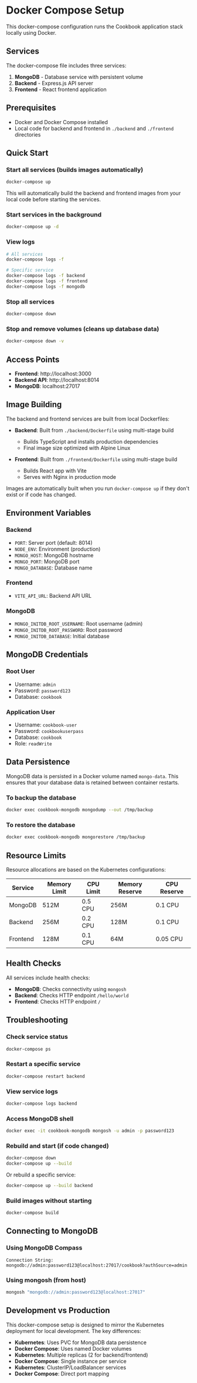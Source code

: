 # Docker Compose Setup

This docker-compose configuration runs the Cookbook application stack locally using Docker.

## Services

The docker-compose file includes three services:

1. **MongoDB** - Database service with persistent volume
2. **Backend** - Express.js API server
3. **Frontend** - React frontend application

## Prerequisites

- Docker and Docker Compose installed
- Local code for backend and frontend in `./backend` and `./frontend` directories

## Quick Start

### Start all services (builds images automatically)
```bash
docker-compose up
```

This will automatically build the backend and frontend images from your local code before starting the services.

### Start services in the background
```bash
docker-compose up -d
```

### View logs
```bash
# All services
docker-compose logs -f

# Specific service
docker-compose logs -f backend
docker-compose logs -f frontend
docker-compose logs -f mongodb
```

### Stop all services
```bash
docker-compose down
```

### Stop and remove volumes (cleans up database data)
```bash
docker-compose down -v
```

## Access Points

- **Frontend**: http://localhost:3000
- **Backend API**: http://localhost:8014
- **MongoDB**: localhost:27017

## Image Building

The backend and frontend services are built from local Dockerfiles:

- **Backend**: Built from `./backend/Dockerfile` using multi-stage build
  - Builds TypeScript and installs production dependencies
  - Final image size optimized with Alpine Linux
  
- **Frontend**: Built from `./frontend/Dockerfile` using multi-stage build
  - Builds React app with Vite
  - Serves with Nginx in production mode

Images are automatically built when you run `docker-compose up` if they don't exist or if code has changed.

## Environment Variables

### Backend
- `PORT`: Server port (default: 8014)
- `NODE_ENV`: Environment (production)
- `MONGO_HOST`: MongoDB hostname
- `MONGO_PORT`: MongoDB port
- `MONGO_DATABASE`: Database name

### Frontend
- `VITE_API_URL`: Backend API URL

### MongoDB
- `MONGO_INITDB_ROOT_USERNAME`: Root username (admin)
- `MONGO_INITDB_ROOT_PASSWORD`: Root password
- `MONGO_INITDB_DATABASE`: Initial database

## MongoDB Credentials

### Root User
- Username: `admin`
- Password: `password123`
- Database: `cookbook`

### Application User
- Username: `cookbook-user`
- Password: `cookbookuserpass`
- Database: `cookbook`
- Role: `readWrite`

## Data Persistence

MongoDB data is persisted in a Docker volume named `mongo-data`. This ensures that your database data is retained between container restarts.

### To backup the database
```bash
docker exec cookbook-mongodb mongodump --out /tmp/backup
```

### To restore the database
```bash
docker exec cookbook-mongodb mongorestore /tmp/backup
```

## Resource Limits

Resource allocations are based on the Kubernetes configurations:

| Service | Memory Limit | CPU Limit | Memory Reserve | CPU Reserve |
|---------|-------------|-----------|----------------|-------------|
| MongoDB | 512M | 0.5 CPU | 256M | 0.1 CPU |
| Backend | 256M | 0.2 CPU | 128M | 0.1 CPU |
| Frontend | 128M | 0.1 CPU | 64M | 0.05 CPU |

## Health Checks

All services include health checks:
- **MongoDB**: Checks connectivity using `mongosh`
- **Backend**: Checks HTTP endpoint `/hello/world`
- **Frontend**: Checks HTTP endpoint `/`

## Troubleshooting

### Check service status
```bash
docker-compose ps
```

### Restart a specific service
```bash
docker-compose restart backend
```

### View service logs
```bash
docker-compose logs backend
```

### Access MongoDB shell
```bash
docker exec -it cookbook-mongodb mongosh -u admin -p password123
```

### Rebuild and start (if code changed)
```bash
docker-compose down
docker-compose up --build
```

Or rebuild a specific service:
```bash
docker-compose up --build backend
```

### Build images without starting
```bash
docker-compose build
```

## Connecting to MongoDB

### Using MongoDB Compass
```
Connection String: mongodb://admin:password123@localhost:27017/cookbook?authSource=admin
```

### Using mongosh (from host)
```bash
mongosh "mongodb://admin:password123@localhost:27017"
```

## Development vs Production

This docker-compose setup is designed to mirror the Kubernetes deployment for local development. The key differences:

- **Kubernetes**: Uses PVC for MongoDB data persistence
- **Docker Compose**: Uses named Docker volumes
- **Kubernetes**: Multiple replicas (2 for backend/frontend)
- **Docker Compose**: Single instance per service
- **Kubernetes**: ClusterIP/LoadBalancer services
- **Docker Compose**: Direct port mapping

